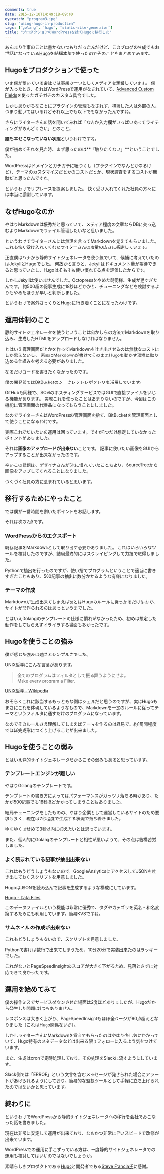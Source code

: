 ```yaml
---
comments: true
date: 2015-12-10T14:49:18+09:00
eyecatch: "program3.jpg"
slug: "using-hugo-in-production"
tags: ["golang", "hugo", "static-site-generator"]
title: "プロダクションのWordPressを捨てHugoに移行した"
---
```


あんまり仕事のことは書かないつもりだったんだけど、このブログの生成でもお世話になっている[Hugo](https://gohugo.io/)を結構本気で使ったのでそのことをまとめてみます。

## Hugoをプロダクションで使った

いま僕が働いている会社では事業の一つとしてメディアを運営しています。
僕が入ったとき、それはWordPressで運用がなされていて、[Advanced Custom Fields](http://www.advancedcustomfields.com/)を使ったガチガチのカスタム具合でした。

しかしありがちなことにプラグインの管理もなされず、構築した人は外部の人、つまり動いてはいるけどそれ以上でも以下でもなかったんですね。

さらにライターさんの話を聞いてみれば「なんか入力欄がいっぱいあってライティングがめんどくさい」とのこと。

**誰も幸せになっていない状態**というわけですね。

僕が初めてそれを見た時、まず思ったのは**「触りたくない」**ということでした。

WordPressはドメインとガチガチに紐づくし（プラグインでなんとかなるけど）、テーマのカスタマイズだとかのコストだとか、現状調査をするコストが無駄だと思ったんですね。

というわけでリプレースを提案しました。
快く受け入れてくれた社員の方々には本当に感謝しています。

## なぜHugoなのか

やはりMarkdownは優秀だと思っていて、メディア程度の文章ならDBに突っ込むよりMarkdownでファイル管理したいなと思いました。

というわけでライターさんには無理を言ってMarkdownを覚えてもらいました。
これも快く受け入れてくれたライターさんの度量の広さに感謝しています。

正直僕はハナから静的サイトジェネレータを使う気でいて、候補に考えていたのはJekyllとHugoでした。
何故かと言うと、Jekyllはドキュメント量が期待できると思っていたし、Hugoはそもそも使い慣れてる点を評価したからです。

しかしJekyllは使いませんでした。Octopressをやめた時同様、生成が遅すぎたんです。
約500超の記事生成に18秒ほどかかり、チューニングなどを検討するよりもやめたほうが早いと判断しました。

というわけで案外さっくりとHugoに行き着くことになったわけです。

## 運用体制のこと

静的サイトジェネレータを使うということは何かしらの方法でMarkdownを取り込み、生成したHTMLをアップロードしなければなりません。

とはいえ管理画面だとかを作ってMarkdownを吐き出させるのは無駄なコストにしか思えないし、
素直にMarkdownが書けてそのままHugoを動かす環境に取り込める仕組みを考える必要がありました。

なるだけコードを書きたくなかったのです。

僕の開発部ではBitBucketのシークレットレポジトリを活用しています。

GitHubも同様で、SCMのホスティングサービスではGUIで直接ファイルをいじる機能があります。
実際これを使ったことはあまりないのですが、今回はこの機能に管理画面の代替品になってもらうことにしました。

なのでライターさんはWordPressの管理画面を捨て、BitBucketを管理画面として使うことになるわけです。

実際これでだいたいの運用は回っています。ですが1つだけ想定していなかったポイントがありました。

それは**画像のアップロードが出来ない**ことです。
記事に使いたい画像をGUIからアップすることが出来なかったのです。

幸いこの問題は、デザイナさんがGitに慣れていたこともあり、SourceTreeから画像をアップしてくれることになりました。

つくづく社員の方に恵まれていると思います。

## 移行するためにやったこと

では僕が一番時間を割いたポイントをお話します。

それは次の2点です。

### WordPressからのエクスポート

既存記事をMarkdownとして取り出す必要がありました。
これはいろいろなツールを検討したのですが、結局最終的にはスクレイピングして力技で取得しました。

Pythonで抽出を行ったのですが、使い捨てプログラムということで適当に書きすぎたこともあり、500記事の抽出に数分かかるような有様になりました。

### テーマの作成

Markdownが生成出来てしまえばあとはHugoのルールに乗っかるだけなので、サイトが形作られるのはあっというまでした。

とはいえGolangのテンプレートの仕様に慣れがなかったため、初めは想定した動作をしてもらえずイライラする場面も多かったです。

## Hugoを使うことの強み

僕が感じた強みは速さとシンプルさでした。

UNIX哲学にこんな言葉があります。

> 全てのプログラムはフィルタとして振る舞うようにせよ。  
> Make every program a Filter.

[UNIX哲学 - Wikipedia](https://ja.wikipedia.org/wiki/UNIX%E5%93%B2%E5%AD%A6)

おそらくこれに該当するもっともな例はシェルだと思うのですが、実はHugoもまさにこれを体現しているようなもので、Markdownを一定のルールに従ってテーマというフィルタに通すだけのプログラムになっています。

なのでそのルールさえ理解してしまえばテーマを作るのは容易で、約1周間程度でほぼ完成形につくり上げることが出来ました。

## Hugoを使うことの弱み

とはいえ静的サイトジェネレータだからこその弱みもあると思っています。

### テンプレートエンジンが難しい

やはりGolangのテンプレートです。

テンプレートの書き方によってはパフォーマンスがガッツリ落ちる時があり、たかが500記事でも18秒ほどかかってしまうこともありました。

結局チューニングをしたものの、やはり企業として運営しているサイトのため要求も多く、現在は7秒程度で生成する状況で落ち着きました。

ゆくゆくはせめて3秒以内に抑えたいとは思っています。

また、個人的にGolangのテンプレートと相性が悪いようで、その点は結構苦労しました。

### よく読まれている記事が抽出出来ない

これはもうどうしょうもないので、GoogleAnalyticsにアクセスしてJSONを吐き出しておくスクリプトを用意しました。

HugoはJSONを読み込んで記事を生成するような構成にしています。

[Hugo - Data Files](https://gohugo.io/extras/datafiles/)

このデータファイルという機能は非常に優秀で、タグやカテゴリを英名 - 和名変換するためにも利用しています。簡易KVSですね。

### サムネイルの作成が出来ない

これもどうしょうもないので、スクリプトを用意しました。

Pythonで書けば数行で出来てしまうため、10分20分で実装出来たのはラッキーでした。

これがないとPageSpeedInsightのスコアが大きく下がるため、見落とさずに対応できて良かったです。

## 運用を始めてみて

僕の操作ミスでサービスダウンさせた場面は2度ほどありましたが、Hugoだから発生した問題は1つもありません。

レスポンスは大きく上がり、PageSpeedInsightもほぼ全ページが90点超えとなりました（これはHugo関係ないが）。

しかしライターさんにMarkdownを覚えてもらったのはやはり少し気にかかっていて、Hugo特有のメタデータなどは出来る限りフォローに入るよう気をつけています。

また、生成はcronで定時処理しており、その処理をSlackに流すようにしています。

Slack側では「ERROR」という文言を含むメッセージが発せられた場合にアラートがあげられるようにしており、簡易的な監視ツールとして手軽に立ち上げられたのではないかと思っています。

## 終わりに

というわけでWordPressから静的サイトジェネレータへの移行を会社でおこなった話を書きました。

現在は非常に安定して運用が出来ており、なおかつ非常に早いスピードで改修が出来ています。

WordPressでの運用に手こずっている方は、一度静的サイトジェネレータでの運用も検討してはいいのではないでしょうか。

素晴らしきプロダクトである[Hugo](https://gohugo.io/)と開発者である[Steve Francia氏](http://spf13.com/)に感謝。

